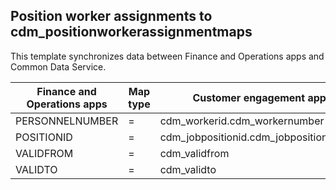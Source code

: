 ## Position worker assignments to cdm_positionworkerassignmentmaps

This template synchronizes data between Finance and Operations apps and Common Data Service.

Finance and Operations apps | Map type | Customer engagement apps | Default value
---|---|---|---
PERSONNELNUMBER | = | cdm_workerid.cdm_workernumber | 
POSITIONID | = | cdm_jobpositionid.cdm_jobpositionnumber | 
VALIDFROM | = | cdm_validfrom | 
VALIDTO | = | cdm_validto | 
